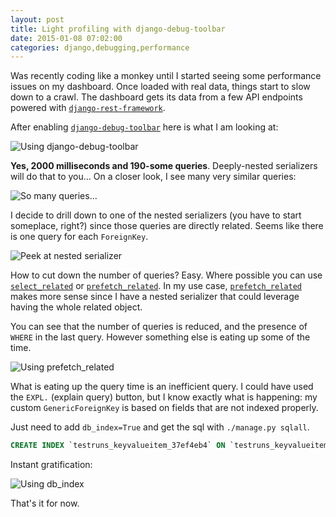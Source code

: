 ```yaml
---
layout: post
title: Light profiling with django-debug-toolbar
date: 2015-01-08 07:02:00
categories: django,debugging,performance
---
```


Was recently coding like a monkey until I started seeing some performance
issues on my dashboard. Once loaded with real data, things start to slow down
to a crawl. The dashboard gets its data from a few API endpoints powered with
[`django-rest-framework`].

After enabling [`django-debug-toolbar`] here is what I am looking at:

![Using django-debug-toolbar](/img/2015-01-08-1-rest-output.png)

**Yes, 2000 milliseconds and 190-some queries**. Deeply-nested serializers
will do that to you... On a closer look, I see many very similar queries:

![So many queries...](/img/2015-01-08-2-so-many-queries.png)

I decide to drill down to one of the nested serializers (you have to start
someplace, right?) since those queries are directly related. Seems like there
is one query for each `ForeignKey`.

![Peek at nested serializer](/img/2015-01-08-3-nested-serializer.png)

How to cut down the number of queries? Easy. Where possible you can use
[`select_related`] or [`prefetch_related`]. In my use case, [`prefetch_related`]
makes more sense since I have a nested serializer that could leverage having
the whole related object.

You can see that the number of queries is reduced, and the presence of `WHERE`
in the last query. However something else is eating up some of the time.

![Using prefetch_related](/img/2015-01-08-4-using-prefetch_related.png)

What is eating up the query time is an inefficient query. I could have used
the `EXPL.` (explain query) button, but I know exactly what is happening:
my custom `GenericForeignKey` is based on fields that are not indexed properly.

Just need to add `db_index=True` and get the sql with `./manage.py sqlall`.

```SQL
CREATE INDEX `testruns_keyvalueitem_37ef4eb4` ON `testruns_keyvalueitem` (`content_type_id`);
```

Instant gratification:

![Using db_index](/img/2015-01-08-5-using-db_index.png)


That's it for now.

[`django-rest-framework`]: http://www.django-rest-framework.org/
[`django-debug-toolbar`]: http://django-debug-toolbar.readthedocs.org/
[`select_related`]: https://docs.djangoproject.com/en/dev/ref/models/querysets/#select-related
[`prefetch_related`]: https://docs.djangoproject.com/en/dev/ref/models/querysets/#prefetch-related
